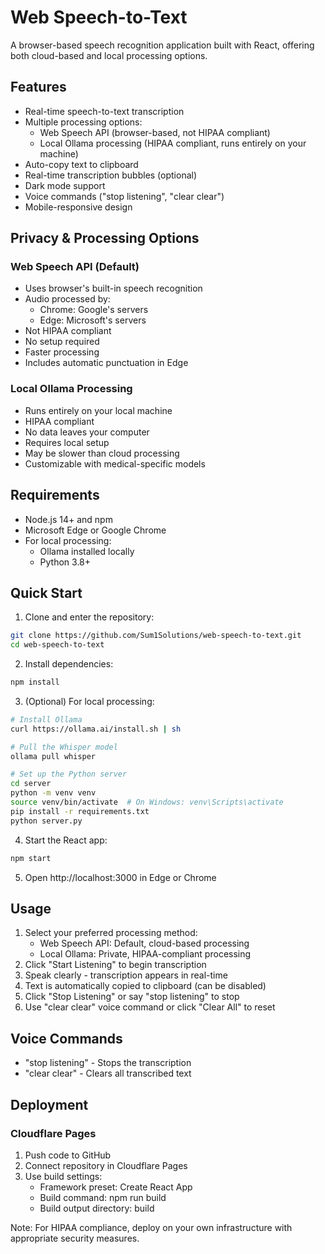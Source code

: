 # Web Speech-to-Text

A browser-based speech recognition application built with React, offering both cloud-based and local processing options.

## Features

- Real-time speech-to-text transcription
- Multiple processing options:
  - Web Speech API (browser-based, not HIPAA compliant)
  - Local Ollama processing (HIPAA compliant, runs entirely on your machine)
- Auto-copy text to clipboard
- Real-time transcription bubbles (optional)
- Dark mode support
- Voice commands ("stop listening", "clear clear")
- Mobile-responsive design

## Privacy & Processing Options

### Web Speech API (Default)
- Uses browser's built-in speech recognition
- Audio processed by:
  - Chrome: Google's servers
  - Edge: Microsoft's servers
- Not HIPAA compliant
- No setup required
- Faster processing
- Includes automatic punctuation in Edge

### Local Ollama Processing
- Runs entirely on your local machine
- HIPAA compliant
- No data leaves your computer
- Requires local setup
- May be slower than cloud processing
- Customizable with medical-specific models

## Requirements

- Node.js 14+ and npm
- Microsoft Edge or Google Chrome
- For local processing:
  - Ollama installed locally
  - Python 3.8+

## Quick Start

1. Clone and enter the repository:
```bash
git clone https://github.com/Sum1Solutions/web-speech-to-text.git
cd web-speech-to-text
```

2. Install dependencies:
```bash
npm install
```

3. (Optional) For local processing:
```bash
# Install Ollama
curl https://ollama.ai/install.sh | sh

# Pull the Whisper model
ollama pull whisper

# Set up the Python server
cd server
python -m venv venv
source venv/bin/activate  # On Windows: venv\Scripts\activate
pip install -r requirements.txt
python server.py
```

4. Start the React app:
```bash
npm start
```

5. Open http://localhost:3000 in Edge or Chrome

## Usage

1. Select your preferred processing method:
   - Web Speech API: Default, cloud-based processing
   - Local Ollama: Private, HIPAA-compliant processing
2. Click "Start Listening" to begin transcription
3. Speak clearly - transcription appears in real-time
4. Text is automatically copied to clipboard (can be disabled)
5. Click "Stop Listening" or say "stop listening" to stop
6. Use "clear clear" voice command or click "Clear All" to reset

## Voice Commands
- "stop listening" - Stops the transcription
- "clear clear" - Clears all transcribed text

## Deployment

### Cloudflare Pages
1. Push code to GitHub
2. Connect repository in Cloudflare Pages
3. Use build settings:
   - Framework preset: Create React App
   - Build command: npm run build
   - Build output directory: build

Note: For HIPAA compliance, deploy on your own infrastructure with appropriate security measures.
